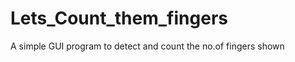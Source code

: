 # Lets_Count_them_fingers

A simple GUI program to detect and count the no.of fingers shown
























